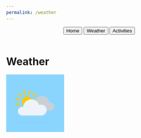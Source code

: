 ```yaml
---
permalink: /weather
---
```


<head>
    <meta charset="UTF-8">
    <meta name="viewport" content="width=device-width, initial-scale=1.0">
    <title>Weather</title>
    <link rel="icon" type="image/x-icon" href="data:,">
</head>
<body class='sandiego-background'>
    <header class="header">
        <button class="signup" onclick="goHome()" >Home</button>
        <button class="login" onclick="goWeather()">Weather</button>
        <button class="about" onclick="goActivities()">Activities</button>
    </header>
    <div id='weather-title-container'>
        <h1 class='title'>Weather</h1>
    </div>
    <div class="weather-container">
        <img src="weather/partlycloudy.png" id="weather-icon" alt="Weather Icon">
        <div id="temperature"></div>
    </div>
<script>
    function fetchWeatherData() {
        fetch("https://weather.visualcrossing.com/VisualCrossingWebServices/rest/services/timeline/San%20Diego?unitGroup=us&include=current&key=8HDWUMHK5VWRJUG5CEQA5RNMQ&contentType=json")
        .then(response => response.json())
        .then(data => {
            const currentWeather = data.currentConditions;
            const temperature = data.currentConditions.temp;
            // Update weather icon based on current weather condition
            const weatherIcon = document.getElementById('weather-icon');
            if (currentWeather === 'Clear') {
                weatherIcon.src = 'https://files.catbox.moe/l7i091.png';
            } else if (currentWeather === 'Partially Cloudy') {
                weatherIcon.src = 'https://files.catbox.moe/tuz6jh.png';
            } else if (currentWeather === 'Rain') {
                weatherIcon.src = 'https://files.catbox.moe/f9pt4r.png';
            } //else {
                //weatherIcon.src = 'weather/default.png'; // Default image for other conditions
            //}
            // Display temperature
            document.getElementById('temperature').textContent = `Temperature: ${temperature}°F`;
        })
        .catch(error => console.error('Error fetching weather data:', error));
}
        // Fetch weather data initially
        fetchWeatherData();
        // Refresh weather data every minute
        setInterval(fetchWeatherData, 60000); // 60000 milliseconds = 1 minute
</script>
</body>